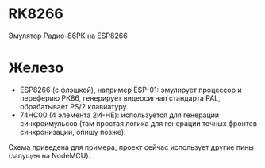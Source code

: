# RK8266
Эмулятор Радио-86РК на ESP8266

# Железо
<ul>
<li>ESP8266 (с флэшкой), например ESP-01: эмулирует процессор и переферию РК86, генерирует видеосигнал стандарта PAL, обрабатывает PS/2 клавиатуру.</li>
<li>74HC00 (4 элемента 2И-НЕ): используется для генерации синхроимульсов (там простая логика для генерации точных фронтов синхронизации, опишу позже).</li>
</ul>
Схема приведена для примера, проект сейчас использует другие пины (запущен на NodeMCU).
